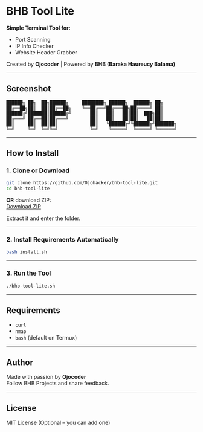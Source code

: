 # BHB Tool Lite

**Simple Terminal Tool for:**
- Port Scanning
- IP Info Checker
- Website Header Grabber

Created by **Ojocoder** | Powered by **BHB (Baraka Haureucy Balama)**

---

## Screenshot
```
██████╗ ██╗  ██╗██████╗     ████████╗ ██████╗  ██████╗ ██╗                          
██╔══██╗██║  ██║██╔══██╗    ╚══██╔══╝██╔═══██╗██╔════╝ ██║                          
██████╔╝███████║██████╔╝       ██║   ██║   ██║██║  ███╗██║                          
██╔═══╝ ██╔══██║██╔═══╝        ██║   ██║   ██║██║   ██║██║                          
██║     ██║  ██║██║            ██║   ╚██████╔╝╚██████╔╝███████╗                     
╚═╝     ╚═╝  ╚═╝╚═╝            ╚═╝    ╚═════╝  ╚═════╝ ╚══════╝
```

---

## How to Install

### 1. Clone or Download
```bash
git clone https://github.com/Ojohacker/bhb-tool-lite.git
cd bhb-tool-lite
```
**OR** download ZIP:  
[Download ZIP](https://github.com/Ojohacker/bhb-tool-lite/archive/refs/heads/main.zip)

Extract it and enter the folder.

---

### 2. Install Requirements Automatically
```bash
bash install.sh
```

---

### 3. Run the Tool
```bash
./bhb-tool-lite.sh
```

---

## Requirements
- `curl`
- `nmap`
- `bash` (default on Termux)

---

## Author
Made with passion by **Ojocoder**  
Follow BHB Projects and share feedback.

---

## License
MIT License (Optional – you can add one)
